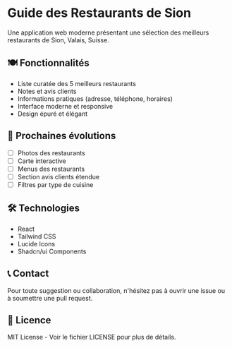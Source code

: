 # Guide des Restaurants de Sion

Une application web moderne présentant une sélection des meilleurs restaurants de Sion, Valais, Suisse.

## 🍽️ Fonctionnalités

- Liste curatée des 5 meilleurs restaurants
- Notes et avis clients
- Informations pratiques (adresse, téléphone, horaires)
- Interface moderne et responsive
- Design épuré et élégant

## 🚀 Prochaines évolutions

- [ ] Photos des restaurants
- [ ] Carte interactive
- [ ] Menus des restaurants
- [ ] Section avis clients étendue
- [ ] Filtres par type de cuisine

## 🛠️ Technologies

- React
- Tailwind CSS
- Lucide Icons
- Shadcn/ui Components

## 📞 Contact

Pour toute suggestion ou collaboration, n'hésitez pas à ouvrir une issue ou à soumettre une pull request.

## 📝 Licence

MIT License - Voir le fichier LICENSE pour plus de détails.